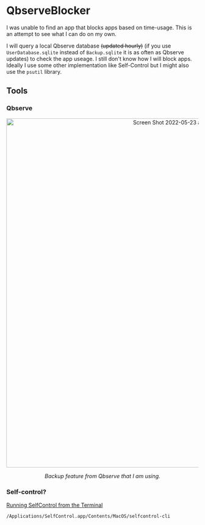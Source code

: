 # QbserveBlocker

I was unable to find an app that blocks apps based on time-usage. This is an attempt to see what I can do on my own.

I will query a local Qbserve database ~~(updated hourly)~~ (if you use `UserDatabase.sqlite` instead of `Backup.sqlite` it is as often as Qbserve updates) to check the app useage. I still don't know how I will block apps. Ideally I use some other implementation like Self-Control but I might also use the `psutil` library.

## Tools

### Qbserve

<div align="center">
  <img width="916" alt="Screen Shot 2022-05-23 at 10 55 35 PM" src="https://user-images.githubusercontent.com/53503018/169959154-23709c2a-d70f-4f19-9c7d-14d18379e753.png">
  <p><em>Backup feature from Qbserve that I am using.</em></p>
</div>

### Self-control?

[Running SelfControl from the Terminal](https://github.com/SelfControlApp/selfcontrol/wiki/Running-SelfControl-from-the-Terminal)

`/Applications/SelfControl.app/Contents/MacOS/selfcontrol-cli`
